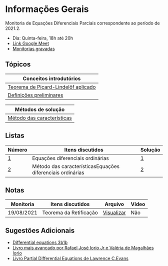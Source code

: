 # Informações Gerais 

Monitoria de Equações Diferenciais Parciais correspondente ao período de 2021.2.  

- Dia: Quinta-feira, 18h até 20h
- [Link Google Meet](https://meet.google.com/cgc-upbq-emp)
- [Monitorias gravadas](https://gvmail-my.sharepoint.com/:f:/g/personal/b37214_fgv_edu_br/Eq5geeWV2CNKjhXB-ggv57IBiZGeZzEzVh40zxXp0G3V5w?e=jo9s9G)

## Tópicos

|Conceitos introdutórios|
|---|
|[Teorema de Picard-Lindelöf aplicado](/ta-sessions/edp/existence_theorem/existence_theorem)|
|[Definições preliminares](/ta-sessions/edp/introduction)|

|Métodos de solução|
|---|
|[Método das características](/ta-sessions/edp/characteristics/characteristics)|

## Listas

|Número|Itens discutidos|Solução|
|------|----------------|-------|
|[1](/files/disciplines/edp/lista1.pdf)|Equações diferenciais ordinárias|[1](/files/disciplines/edp/solutions1.pdf)|
|[2](/files/disciplines/edp/lista2.pdf)|Método das característicasEquações diferenciais ordinárias|[2](/files/disciplines/edp/solutions2.pdf)|

## Notas
  
|Monitoria|Itens discutidos|Arquivo|Vídeo|
|---------|----------------|-------|-----| 
|19/08/2021|Teorema da Retificação|[Visualizar](/files/disciplines/edp/monitoria19-08-2021.pdf)|Não|

## Sugestões Adicionais 

- [Differential equations 3b1b](https://www.youtube.com/playlist?list=PLZHQObOWTQDNPOjrT6KVlfJuKtYTftqH6)
- [Livro mais avançado por Rafael José Iorio Jr e Valéria de Magalhães Iorio](https://www.amazon.com.br/Fourier-Analysis-Partial-Differential-Equations/dp/052162116X)
- [Livro Partial Differential Equations de Lawrence C.Evans](https://www.amazon.com.br/Partial-Differential-Equations-Lawrence-Evans/dp/0821807722)